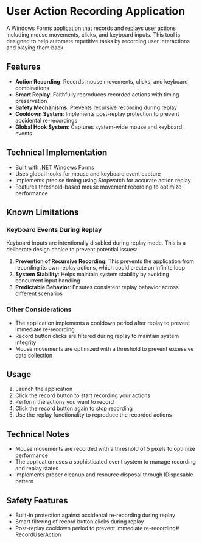 # User Action Recording Application

A Windows Forms application that records and replays user actions including mouse movements, clicks, and keyboard inputs. This tool is designed to help automate repetitive tasks by recording user interactions and playing them back.

## Features

- **Action Recording**: Records mouse movements, clicks, and keyboard combinations
- **Smart Replay**: Faithfully reproduces recorded actions with timing preservation
- **Safety Mechanisms**: Prevents recursive recording during replay
- **Cooldown System**: Implements post-replay protection to prevent accidental re-recordings
- **Global Hook System**: Captures system-wide mouse and keyboard events

## Technical Implementation

- Built with .NET Windows Forms
- Uses global hooks for mouse and keyboard event capture
- Implements precise timing using Stopwatch for accurate action replay
- Features threshold-based mouse movement recording to optimize performance

## Known Limitations

### Keyboard Events During Replay

Keyboard inputs are intentionally disabled during replay mode. This is a deliberate design choice to prevent potential issues:

1. **Prevention of Recursive Recording**: This prevents the application from recording its own replay actions, which could create an infinite loop
2. **System Stability**: Helps maintain system stability by avoiding concurrent input handling
3. **Predictable Behavior**: Ensures consistent replay behavior across different scenarios

### Other Considerations

- The application implements a cooldown period after replay to prevent immediate re-recording
- Record button clicks are filtered during replay to maintain system integrity
- Mouse movements are optimized with a threshold to prevent excessive data collection

## Usage

1. Launch the application
2. Click the record button to start recording your actions
3. Perform the actions you want to record
4. Click the record button again to stop recording
5. Use the replay functionality to reproduce the recorded actions

## Technical Notes

- Mouse movements are recorded with a threshold of 5 pixels to optimize performance
- The application uses a sophisticated event system to manage recording and replay states
- Implements proper cleanup and resource disposal through IDisposable pattern

## Safety Features

- Built-in protection against accidental re-recording during replay
- Smart filtering of record button clicks during replay
- Post-replay cooldown period to prevent immediate re-recording# RecordUserAction
